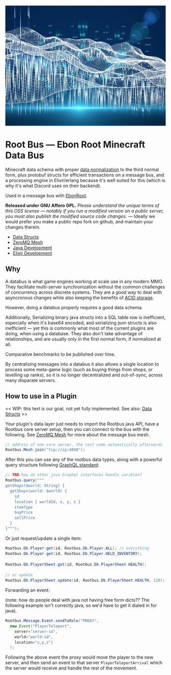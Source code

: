 ![rootbus](docs/databus.jpg)

# Root Bus — Ebon Root Minecraft Data Bus

Minecraft data schema with proper [data normalization](https://en.wikipedia.org/wiki/Database_normalization) to the third normal form,
plus protobuf structs for efficient transactions on a message bus, and a
processing engine in Elixir/erlang because it's well suited for this (which is
why it's what Discord uses on their backend).

Used in a message bus with [EbonRoot](https://ebonroot.com).

**Released under GNU Affero GPL.** *Please understand the unique terms of this OSS license — notably if you run a modified version on a public server, you must also publish the modified source code changes.* — Ideally we would prefer you make a public repo fork on github, and maintain your changes therein.

* [Data Structs](docs/data-structs.md)
* [ZeroMQ Mesh](docs/zeromq-mesh.md)
* [Java Development](docs/java.md)
* [Elixir Development](docs/elixir.md)

## Why

A databus is what game engines working at scale use in any modern MMO.  They
facilitate multi-server synchronization without the common challenges of
concurrency across discrete systems.  They are a good way to deal with
asyncronous changes while also keeping the benefits of [ACID storage](https://en.wikipedia.org/wiki/ACID).

However, doing a databus properly requires a good data schema.

Additionally, Serializing binary java structs into a SQL table row is
inefficient, especially when it's base64 encoded, and serializing json
structs is also inefficient — yet this is commonly what most of the current
plugins are doing, when using a database.  They also don't take advantage
of relationships, and are usually only in the first normal form, if normalized
at all.

Comparative benchmarks to be published over time.

By centralizing messages into a databus it also allows a single location
to process some meta-game logic (such as buying things from shops, or
levelling up ranks), so it is no longer decentralized and out-of-sync, across
many disparate servers.


## How to use in a Plugin

<< WIP: this text is our goal, not yet fully implemented.  See also: [Data Structs](docs/data-structs.md) >>

Your plugin's data layer just needs to import the Rootbus java API, have a
Rootbus core server setup, then you can connect to the bus with the following.  See [ZeroMQ Mesh](docs/zeromq-mesh.md) for more about the
message bus mesh.

```java
// address of one core server, the rest come automatically afterwards
Rootbus.Mesh.join("tcp://ip:4040");
```

After this you can use any of the rootbus data types, along with a powerful query structure following [GraphQL standard](https://graphql.org):

```java
// TBD how do other java Graphql interfaces handle varibles?
Rootbus.query("""
getShops($world: String) {
  getShops(world: $world) {
    id
    location { worldId, x, y, z }
    itemType
    buyPrice
    sellPrice
  }
}""");
```

Or just request/update a single item:

```java
Rootbus.Db.Player.get(id, Rootbus.Db.Player.ALL); // everything
Rootbus.Db.Player.get(id, Rootbus.Db.Player.HELD_INVENTORY);

Rootbus.Db.PlayerSheet.get(id, Rootbus.Db.PlayerSheet.HEALTH);

// or update
Rootbus.Db.PlayerSheet.update(id, Rootbus.Db.PlayerSheet.HEALTH, 120);
```

Forwarding an event:

(note: how do people deal with java not having free form dicts??  The following example isn't correctly java, so we'd have to get it dialed in for java).

```java
Rootbus.Message.Event.sendToRole("PROXY",
  new Event("PlayerTeleport",
    server="server-id",
    world="world-id",
    location="x,y,z")
  );
```

Following the above event the proxy would move the player to the new server, and then send an event to that server `PlayerTeleportArrival` which the server
would receive and handle the rest of the movement.

